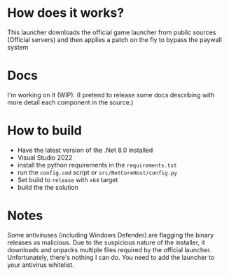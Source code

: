 # How does it works?
This launcher downloads the official game launcher from public sources (Official servers) and then applies a patch on the fly to bypass the paywall system

# Docs
I'm working on it (WIP). (I pretend to release some docs describing with more detail each component in the source.)

# How to build
- Have the latest version of the .Net 8.0 installed
- Visual Studio 2022
- install the python requirements in the `requirements.txt`
- run the `config.cmd` script or `src/NetCoreHost/config.py`
- Set build to `release` with `x64` target
- build the the solution

# Notes
Some antiviruses (including Windows Defender) are flagging the binary releases as malicious. Due to the suspicious nature of the installer, it downloads and unpacks multiple files required by the official launcher. Unfortunately, there's nothing I can do. You need to add the launcher to your antivirus whitelist.